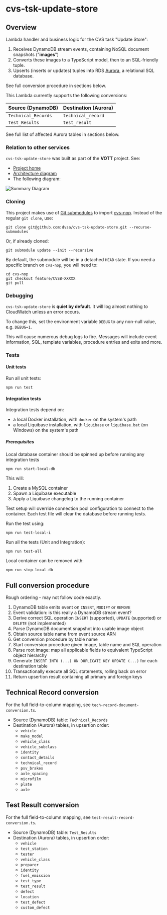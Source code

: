 # cvs-tsk-update-store

## Overview
Lambda handler and business logic for the CVS task "Update Store":

1. Receives DynamoDB stream events, containing NoSQL document snapshots ("**images**")
2. Converts these images to a TypeScript model, then to an SQL-friendly tuple.
3. Upserts (inserts or updates) tuples into RDS [Aurora][aurora], a relational SQL database.

See full conversion procedure in sections below.

This Lambda currently supports the following conversions:

| Source (DynamoDB)   | Destination (Aurora) |
|---------------------|----------------------|
| `Technical_Records` | `technical_record`   |
| `Test_Results`      | `test_result`        |

See full list of affected Aurora tables in sections below.

### Relation to other services
`cvs-tsk-update-store` was built as part of the **VOTT** project. See:
* [Project home](https://wiki.dvsacloud.uk/display/HVT/Vehicle+Operator+Test+Transparency)
* [Architecture diagram](https://wiki.dvsacloud.uk/pages/viewpage.action?spaceKey=HVT&title=VOTT+Architecture)
* The following diagram:

![Summary Diagram](summary-diagram.png)

### Cloning
This project makes use of [Git submodules][git-submodules] to import [cvs-nop][cvs-nop]. Instead of the regular `git clone`, use:

```shell
git clone git@github.com:dvsa/cvs-tsk-update-store.git --recurse-submodules
```

Or, if already cloned:

```shell
git submodule update --init --recursive
```

By default, the submodule will be in a detached `HEAD` state. If you need a specific branch on `cvs-nop`, you will need to:

```shell
cd cvs-nop
git checkout feature/CVSB-XXXXX
git pull
```

### Debugging
`cvs-tsk-update-store` is **quiet by default**. It will log almost nothing to CloudWatch unless an error occurs.

To change this, set the environment variable `DEBUG` to any non-null value, e.g. `DEBUG=1`.

This will cause numerous debug logs to fire. Messages will include event information, SQL, template variables, procedure entries and exits and more.

### Tests

#### Unit tests
Run all unit tests:
```shell
npm run test
```

#### Integration tests
Integration tests depend on:
* a local Docker installation, with `docker` on the system's path
* a local Liquibase installation, with `liquibase` or `liquibase.bat` (on Windows) on the system's path

##### Prerequisites
Local database container should be spinned up before running any integration tests  
```shell
npm run start-local-db
```
This will:
1. Create a MySQL container
2. Spawn a Liquibase executable
3. Apply a Liquibase changelog to the running container

Test setup will override connection pool configuration to connect to the container. Each test file will clear the database before running tests.

Run the test using:
```shell
npm run test-local-i
```

Run all the tests (Unit and Integration):
```shell
npm run test-all
```
Local container can be removed with:
```shell
npm run stop-local-db
```
## Full conversion procedure
Rough ordering - may not follow code exactly.

1. DynamoDB table emits event on `INSERT`, `MODIFY` or `REMOVE`
2. Event validation: is this really a DynamoDB stream event?
3. Derive correct SQL operation `INSERT` (supported), `UPDATE` (supported) or `DELETE` (not implemented)
4. Parse DynamoDB document snapshot into usable image object
5. Obtain source table name from event source ARN
6. Get conversion procedure by table name
7. Start conversion procedure given image, table name and SQL operation
8. Parse root image: map all applicable fields to equivalent TypeScript object hierarchy
9. Generate `INSERT INTO (...) ON DUPLICATE KEY UPDATE (...)` for each destination table
10. Transactionally execute all SQL statements, rolling back on error
11. Return upsertion result containing all primary and foreign keys

## Technical Record conversion
For the full field-to-column mapping, see `tech-record-document-conversion.ts`.

* Source (DynamoDB) table: `Technical_Records`
* Destination (Aurora) tables, in upsertion order:
  * `vehicle`
  * `make_model`
  * `vehicle_class`
  * `vehicle_subclass`
  * `identity`
  * `contact_details`
  * `technical_record`
  * `psv_brakes`
  * `axle_spacing`
  * `microfilm`
  * `plate`
  * `axle`

## Test Result conversion
For the full field-to-column mapping, see `test-result-record-conversion.ts`.

* Source (DynamoDB) table: `Test_Results`
* Destination (Aurora) tables, in upsertion order:
  * `vehicle`
  * `test_station`
  * `tester`
  * `vehicle_class`
  * `preparer`
  * `identity`
  * `fuel_emission`
  * `test_type`
  * `test_result`
  * `defect`
  * `location`
  * `test_defect`
  * `custom_defect`

[aurora]: https://aws.amazon.com/rds/aurora
[git-submodules]: https://git-scm.com/book/en/v2/Git-Tools-Submodules
[cvs-nop]: https://github.com/dvsa/cvs-nop
